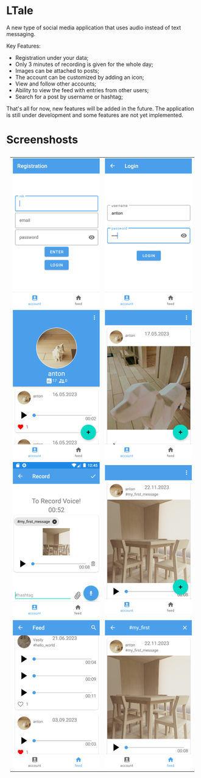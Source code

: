 # LTale

A new type of social media application that uses audio instead of text messaging.

Key Features:
- Registration under your data;
- Only 3 minutes of recording is given for the whole day;
- Images can be attached to posts;
- The account can be customized by adding an icon;
- View and follow other accounts;
- Ability to view the feed with entries from other users;
- Search for a post by username or hashtag;

That's all for now, new features will be added in the future. The application is still under development and some features are not yet implemented.

# Screenshosts
<table style="padding:10px">
  <tr>
    <td><img src="https://github.com/vadhub/LTale/blob/master/registration.png" alt="1" width = 500></td>
    <td><img src="https://github.com/vadhub/LTale/blob/master/login.png" alt="2" width = 500></td>
  </tr>
  
  <tr>
    <td><img src="https://github.com/vadhub/LTale/blob/master/account.png" alt="3" width = 500></td>
    <td><img src="https://github.com/vadhub/LTale/blob/master/feed_acc.png" alt="4" width = 500></td>
  </tr>

  <tr>
    <td><img src="https://github.com/vadhub/LTale/blob/master/create_post.png" alt="5" width = 500></td>
    <td><img src="https://github.com/vadhub/LTale/blob/master/created_post.png" alt="6" width = 500></td>
  </tr>

  <tr>
    <td><img src="https://github.com/vadhub/LTale/blob/master/feed.png" alt="7" width = 500></td>
    <td><img src="https://github.com/vadhub/LTale/blob/master/search.png" alt="8" width = 500></td>
  </tr>
      
</table>
